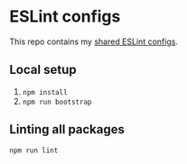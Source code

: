 # ESLint configs

This repo contains my [shared ESLint configs](http://eslint.org/docs/developer-guide/shareable-configs).

## Local setup

1. `npm install`
1. `npm run bootstrap`

## Linting all packages

```shell
npm run lint
```
